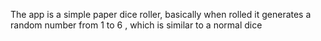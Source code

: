 The app is a simple paper dice roller, basically when rolled it generates a random number from 1 to 6 , which is similar to a normal dice

